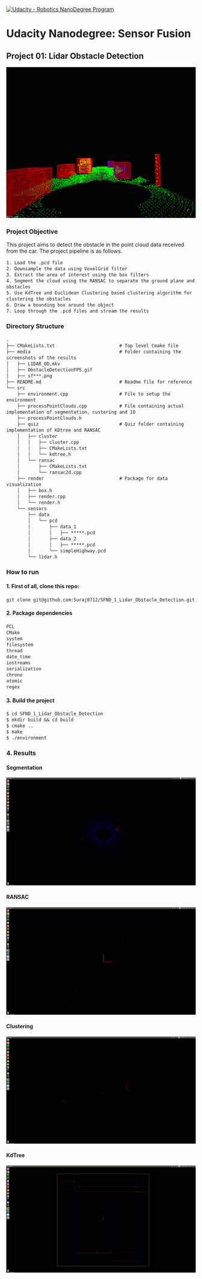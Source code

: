 [![Udacity - Robotics NanoDegree Program](https://s3-us-west-1.amazonaws.com/udacity-robotics/Extra+Images/RoboND_flag.png)](https://www.udacity.com/robotics)

# Udacity Nanodegree: Sensor Fusion

## Project 01: Lidar Obstacle Detection

<img src="media/ObstacleDetectionFPS.gif" width="700" height="400" />

### Project Objective
This project aims to detect the obstacle in the point cloud data received from the car. The project pipeline is as follows.
```
1. Load the .pcd file
2. Downsample the data using VoxelGrid filter
3. Extract the area of interest using the box filters
4. Segment the cloud using the RANSAC to separate the ground plane and obstacles
5. Use KdTree and Euclidean Clustering based clustering algorithm for clustering the obstacles
6. Draw a bounding box around the object
7. Loop through the .pcd files and stream the results

```
### Directory Structure

```
.
├── CMakeLists.txt                        # Top level Cmake file
├── media                                 # Folder containing the screenshots of the results
│   ├── LIDAR_OD.mkv
│   ├── ObstacleDetectionFPS.gif
│   ├── sf***.png
├── README.md                             # Readme file for reference
└── src
    ├── environment.cpp                   # File to setup the environment
    ├── processPointClouds.cpp            # File containing actual implementation of segmentation, custering and IO
    ├── processPointClouds.h
    ├── quiz                              # Quiz folder containing implementation of KDtree and RANSAC
    │   ├── cluster
    │   │   ├── cluster.cpp
    │   │   ├── CMakeLists.txt
    │   │   └── kdtree.h
    │   └── ransac
    │       ├── CMakeLists.txt
    │       └── ransac2d.cpp
    ├── render                            # Package for data visualization
    │   ├── box.h
    │   ├── render.cpp
    │   └── render.h
    └── sensors
        ├── data
        │   └── pcd
        │       ├── data_1
        │       │   ├── *****.pcd
        │       ├── data_2
        │       │   ├── *****.pcd
        │       └── simpleHighway.pcd
        └── lidar.h

```
### How to run

#### 1. First of all, clone this repo:
```
git clone git@github.com:Suraj0712/SFND_1_Lidar_Obstacle_Detection.git
```

#### 2. Package dependencies 
```
PCL
CMake
system
filesystem
thread
date_time
iostreams
serialization
chrono
atomic
regex
```

#### 3. Build the project
```
$ cd SFND_1_Lidar_Obstacle_Detection
$ mkdir build && cd build
$ cmake ..
$ make 
$ ./environment
```
### 4. Results

#### Segmentation 
![alt txt](media/sf6.png)

#### RANSAC 
![alt txt](media/sf7.png)

#### Clustering 
![alt txt](media/sf8.png)

#### KdTree
![alt txt](media/sf9.png)




